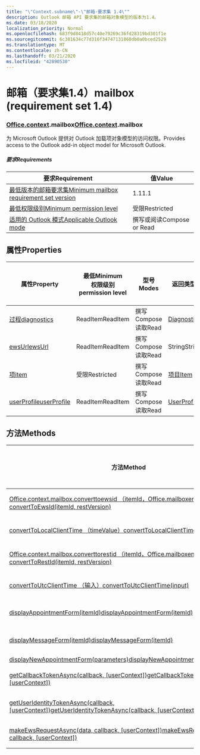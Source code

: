 ```yaml
---
title: "\"Context.subname\"-\"邮箱-要求集 1.4\""
description: Outlook 邮箱 API 要求集的邮箱对象模型的版本为1.4。
ms.date: 03/18/2020
localization_priority: Normal
ms.openlocfilehash: 683f9d8418d57c40e79269c36fd28319bd301f1e
ms.sourcegitcommit: 6c381634c77d316f34747131860db0a0bced2529
ms.translationtype: MT
ms.contentlocale: zh-CN
ms.lasthandoff: 03/21/2020
ms.locfileid: "42890530"
---
```

# <a name="mailbox-requirement-set-14"></a><span data-ttu-id="4b0d9-103">邮箱（要求集1.4）</span><span class="sxs-lookup"><span data-stu-id="4b0d9-103">mailbox (requirement set 1.4)</span></span>

### <a name="officecontextmailbox"></a><span data-ttu-id="4b0d9-104">[Office](office.md)[.context](office.context.md).mailbox</span><span class="sxs-lookup"><span data-stu-id="4b0d9-104">[Office](office.md)[.context](office.context.md).mailbox</span></span>

<span data-ttu-id="4b0d9-105">为 Microsoft Outlook 提供对 Outlook 加载项对象模型的访问权限。</span><span class="sxs-lookup"><span data-stu-id="4b0d9-105">Provides access to the Outlook add-in object model for Microsoft Outlook.</span></span>

##### <a name="requirements"></a><span data-ttu-id="4b0d9-106">要求</span><span class="sxs-lookup"><span data-stu-id="4b0d9-106">Requirements</span></span>

|<span data-ttu-id="4b0d9-107">要求</span><span class="sxs-lookup"><span data-stu-id="4b0d9-107">Requirement</span></span>| <span data-ttu-id="4b0d9-108">值</span><span class="sxs-lookup"><span data-stu-id="4b0d9-108">Value</span></span>|
|---|---|
|[<span data-ttu-id="4b0d9-109">最低版本的邮箱要求集</span><span class="sxs-lookup"><span data-stu-id="4b0d9-109">Minimum mailbox requirement set version</span></span>](../../requirement-sets/outlook-api-requirement-sets.md)| <span data-ttu-id="4b0d9-110">1.1</span><span class="sxs-lookup"><span data-stu-id="4b0d9-110">1.1</span></span>|
|[<span data-ttu-id="4b0d9-111">最低权限级别</span><span class="sxs-lookup"><span data-stu-id="4b0d9-111">Minimum permission level</span></span>](../../../outlook/understanding-outlook-add-in-permissions.md)| <span data-ttu-id="4b0d9-112">受限</span><span class="sxs-lookup"><span data-stu-id="4b0d9-112">Restricted</span></span>|
|[<span data-ttu-id="4b0d9-113">适用的 Outlook 模式</span><span class="sxs-lookup"><span data-stu-id="4b0d9-113">Applicable Outlook mode</span></span>](../../../outlook/outlook-add-ins-overview.md#extension-points)| <span data-ttu-id="4b0d9-114">撰写或阅读</span><span class="sxs-lookup"><span data-stu-id="4b0d9-114">Compose or Read</span></span>|

## <a name="properties"></a><span data-ttu-id="4b0d9-115">属性</span><span class="sxs-lookup"><span data-stu-id="4b0d9-115">Properties</span></span>

| <span data-ttu-id="4b0d9-116">属性</span><span class="sxs-lookup"><span data-stu-id="4b0d9-116">Property</span></span> | <span data-ttu-id="4b0d9-117">最低</span><span class="sxs-lookup"><span data-stu-id="4b0d9-117">Minimum</span></span><br><span data-ttu-id="4b0d9-118">权限级别</span><span class="sxs-lookup"><span data-stu-id="4b0d9-118">permission level</span></span> | <span data-ttu-id="4b0d9-119">型号</span><span class="sxs-lookup"><span data-stu-id="4b0d9-119">Modes</span></span> | <span data-ttu-id="4b0d9-120">返回类型</span><span class="sxs-lookup"><span data-stu-id="4b0d9-120">Return type</span></span> | <span data-ttu-id="4b0d9-121">最低</span><span class="sxs-lookup"><span data-stu-id="4b0d9-121">Minimum</span></span><br><span data-ttu-id="4b0d9-122">要求集</span><span class="sxs-lookup"><span data-stu-id="4b0d9-122">requirement set</span></span> |
|---|---|---|---|:---:|
| [<span data-ttu-id="4b0d9-123">过程</span><span class="sxs-lookup"><span data-stu-id="4b0d9-123">diagnostics</span></span>](/javascript/api/outlook/office.mailbox?view=outlook-js-1.4#diagnostics) | <span data-ttu-id="4b0d9-124">ReadItem</span><span class="sxs-lookup"><span data-stu-id="4b0d9-124">ReadItem</span></span> | <span data-ttu-id="4b0d9-125">撰写</span><span class="sxs-lookup"><span data-stu-id="4b0d9-125">Compose</span></span><br><span data-ttu-id="4b0d9-126">读取</span><span class="sxs-lookup"><span data-stu-id="4b0d9-126">Read</span></span> | [<span data-ttu-id="4b0d9-127">Diagnostics</span><span class="sxs-lookup"><span data-stu-id="4b0d9-127">Diagnostics</span></span>](/javascript/api/outlook/office.diagnostics?view=outlook-js-1.4) | [<span data-ttu-id="4b0d9-128">1.1</span><span class="sxs-lookup"><span data-stu-id="4b0d9-128">1.1</span></span>](../requirement-set-1.1/outlook-requirement-set-1.1.md) |
| [<span data-ttu-id="4b0d9-129">ewsUrl</span><span class="sxs-lookup"><span data-stu-id="4b0d9-129">ewsUrl</span></span>](/javascript/api/outlook/office.mailbox?view=outlook-js-1.4#ewsurl) | <span data-ttu-id="4b0d9-130">ReadItem</span><span class="sxs-lookup"><span data-stu-id="4b0d9-130">ReadItem</span></span> | <span data-ttu-id="4b0d9-131">撰写</span><span class="sxs-lookup"><span data-stu-id="4b0d9-131">Compose</span></span><br><span data-ttu-id="4b0d9-132">读取</span><span class="sxs-lookup"><span data-stu-id="4b0d9-132">Read</span></span> | <span data-ttu-id="4b0d9-133">String</span><span class="sxs-lookup"><span data-stu-id="4b0d9-133">String</span></span> | [<span data-ttu-id="4b0d9-134">1.1</span><span class="sxs-lookup"><span data-stu-id="4b0d9-134">1.1</span></span>](../requirement-set-1.1/outlook-requirement-set-1.1.md) |
| [<span data-ttu-id="4b0d9-135">项</span><span class="sxs-lookup"><span data-stu-id="4b0d9-135">item</span></span>](office.context.mailbox.item.md) | <span data-ttu-id="4b0d9-136">受限</span><span class="sxs-lookup"><span data-stu-id="4b0d9-136">Restricted</span></span> | <span data-ttu-id="4b0d9-137">撰写</span><span class="sxs-lookup"><span data-stu-id="4b0d9-137">Compose</span></span><br><span data-ttu-id="4b0d9-138">读取</span><span class="sxs-lookup"><span data-stu-id="4b0d9-138">Read</span></span> | [<span data-ttu-id="4b0d9-139">项目</span><span class="sxs-lookup"><span data-stu-id="4b0d9-139">Item</span></span>](/javascript/api/outlook/office.item?view=outlook-js-1.4) | [<span data-ttu-id="4b0d9-140">1.1</span><span class="sxs-lookup"><span data-stu-id="4b0d9-140">1.1</span></span>](../requirement-set-1.1/outlook-requirement-set-1.1.md) |
| [<span data-ttu-id="4b0d9-141">userProfile</span><span class="sxs-lookup"><span data-stu-id="4b0d9-141">userProfile</span></span>](/javascript/api/outlook/office.mailbox?view=outlook-js-1.4#userprofile) | <span data-ttu-id="4b0d9-142">ReadItem</span><span class="sxs-lookup"><span data-stu-id="4b0d9-142">ReadItem</span></span> | <span data-ttu-id="4b0d9-143">撰写</span><span class="sxs-lookup"><span data-stu-id="4b0d9-143">Compose</span></span><br><span data-ttu-id="4b0d9-144">读取</span><span class="sxs-lookup"><span data-stu-id="4b0d9-144">Read</span></span> | [<span data-ttu-id="4b0d9-145">UserProfile</span><span class="sxs-lookup"><span data-stu-id="4b0d9-145">UserProfile</span></span>](/javascript/api/outlook/office.userprofile?view=outlook-js-1.4) | [<span data-ttu-id="4b0d9-146">1.1</span><span class="sxs-lookup"><span data-stu-id="4b0d9-146">1.1</span></span>](../requirement-set-1.1/outlook-requirement-set-1.1.md) |

## <a name="methods"></a><span data-ttu-id="4b0d9-147">方法</span><span class="sxs-lookup"><span data-stu-id="4b0d9-147">Methods</span></span>

| <span data-ttu-id="4b0d9-148">方法</span><span class="sxs-lookup"><span data-stu-id="4b0d9-148">Method</span></span> | <span data-ttu-id="4b0d9-149">最低</span><span class="sxs-lookup"><span data-stu-id="4b0d9-149">Minimum</span></span><br><span data-ttu-id="4b0d9-150">权限级别</span><span class="sxs-lookup"><span data-stu-id="4b0d9-150">permission level</span></span> | <span data-ttu-id="4b0d9-151">型号</span><span class="sxs-lookup"><span data-stu-id="4b0d9-151">Modes</span></span> | <span data-ttu-id="4b0d9-152">最低</span><span class="sxs-lookup"><span data-stu-id="4b0d9-152">Minimum</span></span><br><span data-ttu-id="4b0d9-153">要求集</span><span class="sxs-lookup"><span data-stu-id="4b0d9-153">requirement set</span></span> |
|---|---|---|:---:|
| [<span data-ttu-id="4b0d9-154">Office.context.mailbox.converttoewsid （itemId，Office.mailboxenums.restversion）</span><span class="sxs-lookup"><span data-stu-id="4b0d9-154">convertToEwsId(itemId, restVersion)</span></span>](/javascript/api/outlook/office.mailbox?view=outlook-js-1.4#converttoewsid-itemid--restversion-) | <span data-ttu-id="4b0d9-155">受限</span><span class="sxs-lookup"><span data-stu-id="4b0d9-155">Restricted</span></span> | <span data-ttu-id="4b0d9-156">撰写</span><span class="sxs-lookup"><span data-stu-id="4b0d9-156">Compose</span></span><br><span data-ttu-id="4b0d9-157">读取</span><span class="sxs-lookup"><span data-stu-id="4b0d9-157">Read</span></span> | [<span data-ttu-id="4b0d9-158">1.3</span><span class="sxs-lookup"><span data-stu-id="4b0d9-158">1.3</span></span>](../requirement-set-1.3/outlook-requirement-set-1.3.md) |
| [<span data-ttu-id="4b0d9-159">convertToLocalClientTime （timeValue）</span><span class="sxs-lookup"><span data-stu-id="4b0d9-159">convertToLocalClientTime(timeValue)</span></span>](/javascript/api/outlook/office.mailbox?view=outlook-js-1.4#converttolocalclienttime-timevalue-) | <span data-ttu-id="4b0d9-160">ReadItem</span><span class="sxs-lookup"><span data-stu-id="4b0d9-160">ReadItem</span></span> | <span data-ttu-id="4b0d9-161">撰写</span><span class="sxs-lookup"><span data-stu-id="4b0d9-161">Compose</span></span><br><span data-ttu-id="4b0d9-162">读取</span><span class="sxs-lookup"><span data-stu-id="4b0d9-162">Read</span></span> | [<span data-ttu-id="4b0d9-163">1.1</span><span class="sxs-lookup"><span data-stu-id="4b0d9-163">1.1</span></span>](../requirement-set-1.1/outlook-requirement-set-1.1.md) |
| [<span data-ttu-id="4b0d9-164">Office.context.mailbox.converttorestid （itemId，Office.mailboxenums.restversion）</span><span class="sxs-lookup"><span data-stu-id="4b0d9-164">convertToRestId(itemId, restVersion)</span></span>](/javascript/api/outlook/office.mailbox?view=outlook-js-1.4#converttorestid-itemid--restversion-) | <span data-ttu-id="4b0d9-165">受限</span><span class="sxs-lookup"><span data-stu-id="4b0d9-165">Restricted</span></span> | <span data-ttu-id="4b0d9-166">撰写</span><span class="sxs-lookup"><span data-stu-id="4b0d9-166">Compose</span></span><br><span data-ttu-id="4b0d9-167">读取</span><span class="sxs-lookup"><span data-stu-id="4b0d9-167">Read</span></span> | [<span data-ttu-id="4b0d9-168">1.3</span><span class="sxs-lookup"><span data-stu-id="4b0d9-168">1.3</span></span>](../requirement-set-1.3/outlook-requirement-set-1.3.md) |
| [<span data-ttu-id="4b0d9-169">convertToUtcClientTime （输入）</span><span class="sxs-lookup"><span data-stu-id="4b0d9-169">convertToUtcClientTime(input)</span></span>](/javascript/api/outlook/office.mailbox?view=outlook-js-1.4#converttoutcclienttime-input-) | <span data-ttu-id="4b0d9-170">ReadItem</span><span class="sxs-lookup"><span data-stu-id="4b0d9-170">ReadItem</span></span> | <span data-ttu-id="4b0d9-171">撰写</span><span class="sxs-lookup"><span data-stu-id="4b0d9-171">Compose</span></span><br><span data-ttu-id="4b0d9-172">读取</span><span class="sxs-lookup"><span data-stu-id="4b0d9-172">Read</span></span> | [<span data-ttu-id="4b0d9-173">1.1</span><span class="sxs-lookup"><span data-stu-id="4b0d9-173">1.1</span></span>](../requirement-set-1.1/outlook-requirement-set-1.1.md) |
| [<span data-ttu-id="4b0d9-174">displayAppointmentForm(itemId)</span><span class="sxs-lookup"><span data-stu-id="4b0d9-174">displayAppointmentForm(itemId)</span></span>](/javascript/api/outlook/office.mailbox?view=outlook-js-1.4#displayappointmentform-itemid-) | <span data-ttu-id="4b0d9-175">ReadItem</span><span class="sxs-lookup"><span data-stu-id="4b0d9-175">ReadItem</span></span> | <span data-ttu-id="4b0d9-176">撰写</span><span class="sxs-lookup"><span data-stu-id="4b0d9-176">Compose</span></span><br><span data-ttu-id="4b0d9-177">读取</span><span class="sxs-lookup"><span data-stu-id="4b0d9-177">Read</span></span> | [<span data-ttu-id="4b0d9-178">1.1</span><span class="sxs-lookup"><span data-stu-id="4b0d9-178">1.1</span></span>](../requirement-set-1.1/outlook-requirement-set-1.1.md) |
| [<span data-ttu-id="4b0d9-179">displayMessageForm(itemId)</span><span class="sxs-lookup"><span data-stu-id="4b0d9-179">displayMessageForm(itemId)</span></span>](/javascript/api/outlook/office.mailbox?view=outlook-js-1.4#displaymessageform-itemid-) | <span data-ttu-id="4b0d9-180">ReadItem</span><span class="sxs-lookup"><span data-stu-id="4b0d9-180">ReadItem</span></span> | <span data-ttu-id="4b0d9-181">撰写</span><span class="sxs-lookup"><span data-stu-id="4b0d9-181">Compose</span></span><br><span data-ttu-id="4b0d9-182">读取</span><span class="sxs-lookup"><span data-stu-id="4b0d9-182">Read</span></span> | [<span data-ttu-id="4b0d9-183">1.1</span><span class="sxs-lookup"><span data-stu-id="4b0d9-183">1.1</span></span>](../requirement-set-1.1/outlook-requirement-set-1.1.md) |
| [<span data-ttu-id="4b0d9-184">displayNewAppointmentForm(parameters)</span><span class="sxs-lookup"><span data-stu-id="4b0d9-184">displayNewAppointmentForm(parameters)</span></span>](/javascript/api/outlook/office.mailbox?view=outlook-js-1.4#displaynewappointmentform-parameters-) | <span data-ttu-id="4b0d9-185">ReadItem</span><span class="sxs-lookup"><span data-stu-id="4b0d9-185">ReadItem</span></span> | <span data-ttu-id="4b0d9-186">读取</span><span class="sxs-lookup"><span data-stu-id="4b0d9-186">Read</span></span> | [<span data-ttu-id="4b0d9-187">1.1</span><span class="sxs-lookup"><span data-stu-id="4b0d9-187">1.1</span></span>](../requirement-set-1.1/outlook-requirement-set-1.1.md) |
| <span data-ttu-id="4b0d9-188">[getCallbackTokenAsync(callback, [userContext])](/javascript/api/outlook/office.mailbox?view=outlook-js-1.4#getcallbacktokenasync-callback--usercontext-)</span><span class="sxs-lookup"><span data-stu-id="4b0d9-188">[getCallbackTokenAsync(callback, [userContext])](/javascript/api/outlook/office.mailbox?view=outlook-js-1.4#getcallbacktokenasync-callback--usercontext-)</span></span> | <span data-ttu-id="4b0d9-189">ReadItem</span><span class="sxs-lookup"><span data-stu-id="4b0d9-189">ReadItem</span></span> | <span data-ttu-id="4b0d9-190">撰写</span><span class="sxs-lookup"><span data-stu-id="4b0d9-190">Compose</span></span><br><span data-ttu-id="4b0d9-191">读取</span><span class="sxs-lookup"><span data-stu-id="4b0d9-191">Read</span></span> | [<span data-ttu-id="4b0d9-192">1.3</span><span class="sxs-lookup"><span data-stu-id="4b0d9-192">1.3</span></span>](../requirement-set-1.3/outlook-requirement-set-1.3.md)<br>[<span data-ttu-id="4b0d9-193">1.1</span><span class="sxs-lookup"><span data-stu-id="4b0d9-193">1.1</span></span>](../requirement-set-1.1/outlook-requirement-set-1.1.md) |
| <span data-ttu-id="4b0d9-194">[getUserIdentityTokenAsync(callback, [userContext])](/javascript/api/outlook/office.mailbox?view=outlook-js-1.4#getuseridentitytokenasync-callback--usercontext-)</span><span class="sxs-lookup"><span data-stu-id="4b0d9-194">[getUserIdentityTokenAsync(callback, [userContext])](/javascript/api/outlook/office.mailbox?view=outlook-js-1.4#getuseridentitytokenasync-callback--usercontext-)</span></span> | <span data-ttu-id="4b0d9-195">ReadItem</span><span class="sxs-lookup"><span data-stu-id="4b0d9-195">ReadItem</span></span> | <span data-ttu-id="4b0d9-196">撰写</span><span class="sxs-lookup"><span data-stu-id="4b0d9-196">Compose</span></span><br><span data-ttu-id="4b0d9-197">读取</span><span class="sxs-lookup"><span data-stu-id="4b0d9-197">Read</span></span> | [<span data-ttu-id="4b0d9-198">1.1</span><span class="sxs-lookup"><span data-stu-id="4b0d9-198">1.1</span></span>](../requirement-set-1.1/outlook-requirement-set-1.1.md) |
| <span data-ttu-id="4b0d9-199">[makeEwsRequestAsync(data, callback, [userContext])](/javascript/api/outlook/office.mailbox?view=outlook-js-1.4#makeewsrequestasync-data--callback--usercontext-)</span><span class="sxs-lookup"><span data-stu-id="4b0d9-199">[makeEwsRequestAsync(data, callback, [userContext])](/javascript/api/outlook/office.mailbox?view=outlook-js-1.4#makeewsrequestasync-data--callback--usercontext-)</span></span> | <span data-ttu-id="4b0d9-200">ReadWriteMailbox</span><span class="sxs-lookup"><span data-stu-id="4b0d9-200">ReadWriteMailbox</span></span> | <span data-ttu-id="4b0d9-201">撰写</span><span class="sxs-lookup"><span data-stu-id="4b0d9-201">Compose</span></span><br><span data-ttu-id="4b0d9-202">读取</span><span class="sxs-lookup"><span data-stu-id="4b0d9-202">Read</span></span> | [<span data-ttu-id="4b0d9-203">1.1</span><span class="sxs-lookup"><span data-stu-id="4b0d9-203">1.1</span></span>](../requirement-set-1.1/outlook-requirement-set-1.1.md) |
